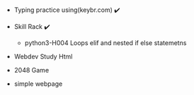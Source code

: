 - Typing practice using(keybr.com) ✔️

- Skill Rack ✔️
  - python3-H004 Loops elif and nested if else statemetns
- Webdev Study Html

- 2048 Game  

- simple webpage 